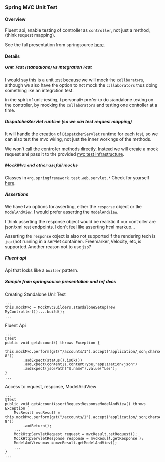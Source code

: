 ### Spring MVC Unit Test

#### Overview
Fluent api, enable testing of controller as `controller`, not just a method, (think request mapping).

See the full presentation from springsource [here](https://www.youtube.com/watch?v=K6x8LE7Qd1Q "Webinar: Testing Web Applications with Spring 3.2").

#### Details
##### Unit Test (standalone) vs Integration Test
I would say this is a unit test because we will mock the `collborators`, although we also have the option to not mock the `collaborators` thus doing something like an integration test.

In the spirit of unit-testing, I personally prefer to do standalone testing on the controller, by mocking the `collaborators` and testing one controller at a time.

##### DispatcherServlet runtime (so we can test request mapping)
It will handle the creation of `DispatcherServlet` runtime for each test, so we can also test the mvc wiring, not just the inner workings of the methods.

We won't call the controller methods directly. Instead we will create a mock request and pass it to the provided [mvc test infrastructure](http://static.springsource.org/spring/docs/3.2.x/javadoc-api/org/springframework/test/web/servlet/MockMvc.html "MockMvc"). 

##### MockMvc and other usefull mocks
Classes in `org.springframework.test.web.servlet.*`
Check for yourself [here](http://static.springsource.org/spring/docs/3.2.x/javadoc-api/org/springframework/test/web/servlet/package-summary.html "Contains server-side support for testing Spring MVC applications").


##### Assertions
We have two options for asserting, either the `response` object or the `ModelAndView`. I would prefer asserting the `ModelAndView`.

I think asserting the response object would be realistic if our controller are json/xml rest endpoints. I don't feel like asserting html markup...

Asserting the `response` object is also not supported if the rendering tech is `jsp` (not running in a servlet container). Freemarker, Velocity, etc, is supported. Another reason not to use `jsp`?

##### Fluent api
Api that looks like a `builder` pattern.

##### Sample from springsource presentation and ref docs
Creating Standalone Unit Test

    ...
    this.mockMvc = MockMvcBuilders.standaloneSetup(new MyController())....build();
    ...

Fluent Api

    ...
    @Test
    public void getAccount() throws Exception {
        this.mockMvc.perform(get("/accounts/1").accept("application/json;charset=UTF-8"))
            .andExpect(status().isOk())
            .andExpect(content().contentType("application/json"))
            .andExpect(jsonPath("$.name").value("Lee");
    }
    ...

Access to request, response, ModelAndView

    ...
    @Test
    public void getAccountAssertRequestResponseModelAndView() throws Exception {
        MvcResult mvcResult = this.mockMvc.perform(get("/accounts/1").accept("application/json;charset=UTF-8"))
            .andReturn();
        ...
        MockHttpServletRequest request = mvcResult.getRequest();
        MockHttpServletResponse response = mvcResult.getResponse();
        ModelAndView mav = mvcResult.getModelAndView();
        ...
    }
    ...

